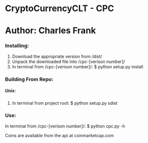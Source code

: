 # CryptoCurrencyCLT - CPC
# Author: Charles Frank

### Installing: 
1. Download the appropriate version from /dist/
2. Unpack the downloaded file into /cpc-[verison number]/
3. In terminal from /cpc-[verison number]/: $ python setup.py install

### Building From Repo:
##### Unix:
1. In terminal from project root: $ python setup.py sdist


### Use:
In terminal from /cpc-[verison number]/: $ python cpc.py -h

Coins are available from the api at coinmarketcap.com
